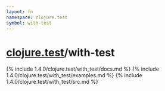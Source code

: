 ```yaml
---
layout: fn
namespace: clojure.test
symbol: with-test
---
```


# [clojure.test](../)/with-test

{% include 1.4.0/clojure.test/with_test/docs.md %}
{% include 1.4.0/clojure.test/with_test/examples.md %}
{% include 1.4.0/clojure.test/with_test/src.md %}

